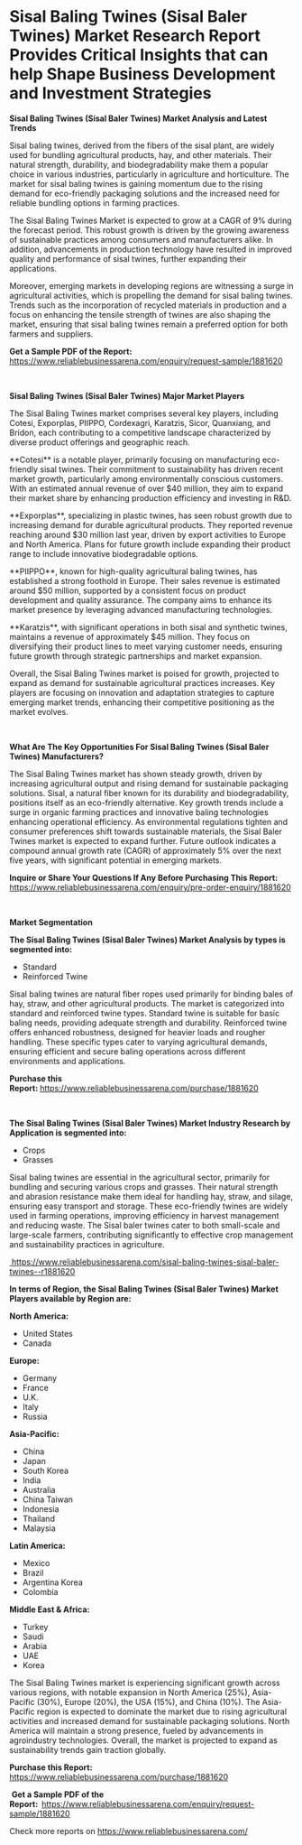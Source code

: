 <p><h1>Sisal Baling Twines (Sisal Baler Twines) Market Research Report Provides Critical Insights that can help Shape Business Development and Investment Strategies</h1></p><p><strong>Sisal Baling Twines (Sisal Baler Twines) Market Analysis and Latest Trends</strong></p>
<p><p>Sisal baling twines, derived from the fibers of the sisal plant, are widely used for bundling agricultural products, hay, and other materials. Their natural strength, durability, and biodegradability make them a popular choice in various industries, particularly in agriculture and horticulture. The market for sisal baling twines is gaining momentum due to the rising demand for eco-friendly packaging solutions and the increased need for reliable bundling options in farming practices.</p><p>The Sisal Baling Twines Market is expected to grow at a CAGR of 9% during the forecast period. This robust growth is driven by the growing awareness of sustainable practices among consumers and manufacturers alike. In addition, advancements in production technology have resulted in improved quality and performance of sisal twines, further expanding their applications. </p><p>Moreover, emerging markets in developing regions are witnessing a surge in agricultural activities, which is propelling the demand for sisal baling twines. Trends such as the incorporation of recycled materials in production and a focus on enhancing the tensile strength of twines are also shaping the market, ensuring that sisal baling twines remain a preferred option for both farmers and suppliers.</p></p>
<p><strong>Get a Sample PDF of the Report:&nbsp;</strong> <a href="https://www.reliablebusinessarena.com/enquiry/request-sample/1881620?utm_campaign=2031&utm_medium=2&utm_source=Github&utm_content=ia&utm_term=04022025&utm_id=sisal-baling-twines-sisal-baler-twines">https://www.reliablebusinessarena.com/enquiry/request-sample/1881620</a></p>
<p>&nbsp;</p>
<p><strong>Sisal Baling Twines (Sisal Baler Twines) Major Market Players</strong></p>
<p><p>The Sisal Baling Twines market comprises several key players, including Cotesi, Exporplas, PIIPPO, Cordexagri, Karatzis, Sicor, Quanxiang, and Bridon, each contributing to a competitive landscape characterized by diverse product offerings and geographic reach.</p><p>**Cotesi** is a notable player, primarily focusing on manufacturing eco-friendly sisal twines. Their commitment to sustainability has driven recent market growth, particularly among environmentally conscious customers. With an estimated annual revenue of over $40 million, they aim to expand their market share by enhancing production efficiency and investing in R&D.</p><p>**Exporplas**, specializing in plastic twines, has seen robust growth due to increasing demand for durable agricultural products. They reported revenue reaching around $30 million last year, driven by export activities to Europe and North America. Plans for future growth include expanding their product range to include innovative biodegradable options.</p><p>**PIIPPO**, known for high-quality agricultural baling twines, has established a strong foothold in Europe. Their sales revenue is estimated around $50 million, supported by a consistent focus on product development and quality assurance. The company aims to enhance its market presence by leveraging advanced manufacturing technologies.</p><p>**Karatzis**, with significant operations in both sisal and synthetic twines, maintains a revenue of approximately $45 million. They focus on diversifying their product lines to meet varying customer needs, ensuring future growth through strategic partnerships and market expansion.</p><p>Overall, the Sisal Baling Twines market is poised for growth, projected to expand as demand for sustainable agricultural practices increases. Key players are focusing on innovation and adaptation strategies to capture emerging market trends, enhancing their competitive positioning as the market evolves.</p></p>
<p>&nbsp;</p>
<p><strong>What Are The Key Opportunities For Sisal Baling Twines (Sisal Baler Twines) Manufacturers?</strong></p>
<p><p>The Sisal Baling Twines market has shown steady growth, driven by increasing agricultural output and rising demand for sustainable packaging solutions. Sisal, a natural fiber known for its durability and biodegradability, positions itself as an eco-friendly alternative. Key growth trends include a surge in organic farming practices and innovative baling technologies enhancing operational efficiency. As environmental regulations tighten and consumer preferences shift towards sustainable materials, the Sisal Baler Twines market is expected to expand further. Future outlook indicates a compound annual growth rate (CAGR) of approximately 5% over the next five years, with significant potential in emerging markets.</p></p>
<p><strong>Inquire or Share Your Questions If Any Before Purchasing This Report:</strong> <a href="https://www.reliablebusinessarena.com/enquiry/pre-order-enquiry/1881620?utm_campaign=2031&utm_medium=2&utm_source=Github&utm_content=ia&utm_term=04022025&utm_id=sisal-baling-twines-sisal-baler-twines">https://www.reliablebusinessarena.com/enquiry/pre-order-enquiry/1881620</a></p>
<p>&nbsp;</p>
<p><strong>Market Segmentation</strong></p>
<p><strong>The Sisal Baling Twines (Sisal Baler Twines) Market Analysis by types is segmented into:</strong></p>
<p><ul><li>Standard</li><li>Reinforced Twine</li></ul></p>
<p><p>Sisal baling twines are natural fiber ropes used primarily for binding bales of hay, straw, and other agricultural products. The market is categorized into standard and reinforced twine types. Standard twine is suitable for basic baling needs, providing adequate strength and durability. Reinforced twine offers enhanced robustness, designed for heavier loads and rougher handling. These specific types cater to varying agricultural demands, ensuring efficient and secure baling operations across different environments and applications.</p></p>
<p><strong>Purchase this Report:&nbsp;</strong><a href="https://www.reliablebusinessarena.com/purchase/1881620?utm_campaign=2031&utm_medium=2&utm_source=Github&utm_content=ia&utm_term=04022025&utm_id=sisal-baling-twines-sisal-baler-twines">https://www.reliablebusinessarena.com/purchase/1881620</a></p>
<p>&nbsp;</p>
<p><strong>The Sisal Baling Twines (Sisal Baler Twines) Market Industry Research by Application is segmented into:</strong></p>
<p><ul><li>Crops</li><li>Grasses</li></ul></p>
<p><p>Sisal baling twines are essential in the agricultural sector, primarily for bundling and securing various crops and grasses. Their natural strength and abrasion resistance make them ideal for handling hay, straw, and silage, ensuring easy transport and storage. These eco-friendly twines are widely used in farming operations, improving efficiency in harvest management and reducing waste. The Sisal baler twines cater to both small-scale and large-scale farmers, contributing significantly to effective crop management and sustainability practices in agriculture.</p></p>
<p><a href="https://www.reliablebusinessarena.com/sisal-baling-twines-sisal-baler-twines--r1881620?utm_campaign=2031&utm_medium=2&utm_source=Github&utm_content=ia&utm_term=04022025&utm_id=sisal-baling-twines-sisal-baler-twines">&nbsp;https://www.reliablebusinessarena.com/sisal-baling-twines-sisal-baler-twines--r1881620</a></p>
<p><strong>In terms of Region, the Sisal Baling Twines (Sisal Baler Twines) Market Players available by Region are:</strong></p>
<p>
    <p> <strong> North America: </strong>
        <ul>
            <li>United States</li>
            <li>Canada</li>
        </ul>
        </p> 
    <p> <strong> Europe: </strong>
        <ul>
            <li>Germany</li>
            <li>France</li>
            <li>U.K.</li>
            <li>Italy</li>
            <li>Russia</li>
        </ul>
        </p> 
    <p> <strong> Asia-Pacific: </strong>
        <ul>
            <li>China</li>
            <li>Japan</li>
            <li>South Korea</li>
            <li>India</li>
            <li>Australia</li>
            <li>China Taiwan</li>
            <li>Indonesia</li>
            <li>Thailand</li>
            <li>Malaysia</li>
        </ul>
        </p> 
    <p> <strong> Latin America: </strong>
        <ul>
            <li>Mexico</li>
            <li>Brazil</li>
            <li>Argentina Korea</li>
            <li>Colombia</li>
        </ul>
        </p> 
    <p> <strong> Middle East & Africa: </strong>
        <ul>
            <li>Turkey</li>
            <li>Saudi</li>
            <li>Arabia</li>
            <li>UAE</li>
            <li>Korea</li>
        </ul>
    </p>
    </p>
<p><p>The Sisal Baling Twines market is experiencing significant growth across various regions, with notable expansion in North America (25%), Asia-Pacific (30%), Europe (20%), the USA (15%), and China (10%). The Asia-Pacific region is expected to dominate the market due to rising agricultural activities and increased demand for sustainable packaging solutions. North America will maintain a strong presence, fueled by advancements in agroindustry technologies. Overall, the market is projected to expand as sustainability trends gain traction globally.</p></p>
<p><strong>Purchase this Report: </strong><a href="https://www.reliablebusinessarena.com/purchase/1881620?utm_campaign=2031&utm_medium=2&utm_source=Github&utm_content=ia&utm_term=04022025&utm_id=sisal-baling-twines-sisal-baler-twines">https://www.reliablebusinessarena.com/purchase/1881620</a></p>
<p>&nbsp;<strong>Get a Sample PDF of the Report:&nbsp;&nbsp;</strong><a href="https://www.reliablebusinessarena.com/enquiry/request-sample/1881620?utm_campaign=2031&utm_medium=2&utm_source=Github&utm_content=ia&utm_term=04022025&utm_id=sisal-baling-twines-sisal-baler-twines">https://www.reliablebusinessarena.com/enquiry/request-sample/1881620</a></p>
<p><strong></strong></p>
<p>Check more reports on <a href="https://www.reliablebusinessarena.com/?utm_campaign=2031&utm_medium=2&utm_source=Github&utm_content=ia&utm_term=04022025&utm_id=sisal-baling-twines-sisal-baler-twines">https://www.reliablebusinessarena.com/</a></p>